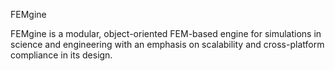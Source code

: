 FEMgine

FEMgine is a modular, object-oriented FEM-based engine for simulations in science and engineering with an emphasis on scalability and cross-platform compliance in its design.  